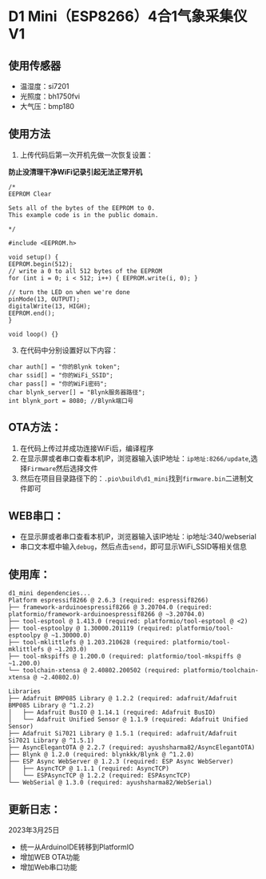 # D1 Mini（ESP8266）4合1气象采集仪 V1

## 使用传感器
- 温湿度：si7201
- 光照度：bh1750fvi
- 大气压：bmp180

## 使用方法
1. 上传代码后第一次开机先做一次恢复设置：

**防止没清理干净WiFi记录引起无法正常开机**

```
/*
EEPROM Clear

Sets all of the bytes of the EEPROM to 0.
This example code is in the public domain.

*/

#include <EEPROM.h>

void setup() {
EEPROM.begin(512);
// write a 0 to all 512 bytes of the EEPROM
for (int i = 0; i < 512; i++) { EEPROM.write(i, 0); }

// turn the LED on when we're done
pinMode(13, OUTPUT);
digitalWrite(13, HIGH);
EEPROM.end();
}

void loop() {}
```

3. 在代码中分别设置好以下内容：
```
char auth[] = "你的Blynk token";
char ssid[] = "你的WiFi_SSID";
char pass[] = "你的WiFi密码";
char blynk_server[] = "Blynk服务器路径";
int blynk_port = 8080; //Blynk端口号
```

## OTA方法：
1. 在代码上传过并成功连接WiFi后，编译程序
2. 在显示屏或者串口查看本机IP，浏览器输入该IP地址：`ip地址:8266/update`,选择`Firmware`然后选择文件
3. 然后在项目目录路径下的：`.pio\build\d1_mini`找到`firmware.bin`二进制文件即可

## WEB串口：
- 在显示屏或者串口查看本机IP，浏览器输入该IP地址：ip地址:340/webserial
- 串口文本框中输入`debug`，然后点击`send`，即可显示WiFi_SSID等相关信息

## 使用库：
```
d1_mini dependencies...
Platform espressif8266 @ 2.6.3 (required: espressif8266)
├── framework-arduinoespressif8266 @ 3.20704.0 (required: platformio/framework-arduinoespressif8266 @ ~3.20704.0)
├── tool-esptool @ 1.413.0 (required: platformio/tool-esptool @ <2)
├── tool-esptoolpy @ 1.30000.201119 (required: platformio/tool-esptoolpy @ ~1.30000.0)
├── tool-mklittlefs @ 1.203.210628 (required: platformio/tool-mklittlefs @ ~1.203.0)
├── tool-mkspiffs @ 1.200.0 (required: platformio/tool-mkspiffs @ ~1.200.0)
└── toolchain-xtensa @ 2.40802.200502 (required: platformio/toolchain-xtensa @ ~2.40802.0)

Libraries
├── Adafruit BMP085 Library @ 1.2.2 (required: adafruit/Adafruit BMP085 Library @ ^1.2.2)
│   ├── Adafruit BusIO @ 1.14.1 (required: Adafruit BusIO)
│   └── Adafruit Unified Sensor @ 1.1.9 (required: Adafruit Unified Sensor)
├── Adafruit Si7021 Library @ 1.5.1 (required: adafruit/Adafruit Si7021 Library @ ^1.5.1)
├── AsyncElegantOTA @ 2.2.7 (required: ayushsharma82/AsyncElegantOTA)
├── Blynk @ 1.2.0 (required: blynkkk/Blynk @ ^1.2.0)
├── ESP Async WebServer @ 1.2.3 (required: ESP Async WebServer)
│   ├── AsyncTCP @ 1.1.1 (required: AsyncTCP)
│   └── ESPAsyncTCP @ 1.2.2 (required: ESPAsyncTCP)
└── WebSerial @ 1.3.0 (required: ayushsharma82/WebSerial)
```
## 更新日志：
2023年3月25日
- 统一从ArduinoIDE转移到PlatformIO
- 增加WEB OTA功能
- 增加Web串口功能

